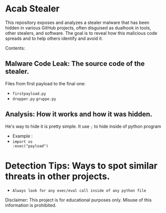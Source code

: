 # Acab Stealer 
This repository exposes and analyzes a stealer malware that has been hidden in various GitHub projects, often disguised as dualhook in tools, other stealers, and software. The goal is to reveal how this malicious code spreads and to help others identify and avoid it.

Contents:

##  Malware Code Leak: The source code of the stealer.
Files from first payload to the final one:
- `firstpayload.py`
- `dropper.py`
 `gruppe.py`

## Analysis: How it works and how it was hidden.

He's way to hide it is pretty simple. It use `;` to hide inside of python program

- Example :
- `import os                                                                                      :exec("payload")`

# Detection Tips: Ways to spot similar threats in other projects.
- `Always look for any exec/eval call inside of any python file`

Disclaimer:
This project is for educational purposes only. Misuse of this information is prohibited.

